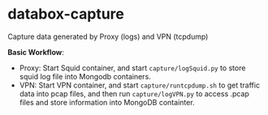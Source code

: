 # databox-capture
Capture data generated by Proxy (logs) and VPN (tcpdump)

**Basic Workflow**:

- Proxy: Start Squid container, and start `capture/logSquid.py` to store squid log file into Mongodb containers. 
- VPN: Start VPN container, and start `capture/runtcpdump.sh` to get traffic data into pcap files, and then run `capture/logVPN.py` to access .pcap files and store information into MongoDB containter.
